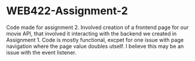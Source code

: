﻿# WEB422-Assignment-2
Code made for assignment 2. Involved creation of a frontend page for our movie API, that involved it interacting with the backend we created in Assignment 1. Code is mostly functional, excpet for one issue with page navigation where the page value doubles utself. I believe this may be an issue with the event listener.
